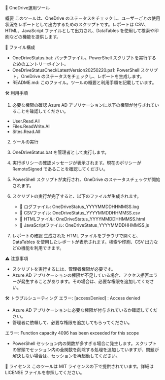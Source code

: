  📂 OneDrive運用ツール

 概要
このツールは、OneDrive のステータスをチェックし、ユーザーごとの使用状況をレポートとして出力するためのスクリプトです。レポートは CSV、HTML、JavaScript ファイルとして出力され、DataTables を使用して検索や印刷などの機能を提供します。

 📁 ファイル構成
- OneDriveStatus.bat: バッチファイル。PowerShell スクリプトを実行するためのエントリーポイント。
- OneDriveStatusCheckLatestVersion20250220.ps1: PowerShell スクリプト。OneDrive のステータスをチェックし、レポートを生成します。
- README.md: このファイル。ツールの概要と利用手順を記載しています。

 🛠 利用手順

 1. 必要な権限の確認
Azure AD アプリケーションに以下の権限が付与されていることを確認してください。
- User.Read.All
- Files.ReadWrite.All
- Sites.Read.All

 2. ツールの実行
1. OneDriveStatus.bat を管理者として実行します。
2. 実行ポリシーの確認メッセージが表示されます。現在のポリシーが RemoteSigned であることを確認してください。
3. PowerShell スクリプトが実行され、OneDrive のステータスチェックが開始されます。
4. スクリプトの実行が完了すると、以下のファイルが生成されます。
   - 📄 ログファイル: OneDriveStatus_YYYYMMDDHHMMSS.log
   - 📄 CSVファイル: OneDriveStatus_YYYYMMDDHHMMSS.csv
   - 📄 HTMLファイル: OneDriveStatus_YYYYMMDDHHMMSS.html
   - 📄 JavaScriptファイル: OneDriveStatus_YYYYMMDDHHMMSS.js

 3. レポートの確認
生成された HTML ファイルをブラウザで開くと、DataTables を使用したレポートが表示されます。検索や印刷、CSV 出力などの機能を利用できます。

 ⚠️ 注意事項
- スクリプトを実行するには、管理者権限が必要です。
- Azure AD アプリケーションの権限が不足している場合、アクセス拒否エラーが発生することがあります。その場合は、必要な権限を追加してください。

 🛠 トラブルシューティング
 エラー: [accessDenied] : Access denied
- Azure AD アプリケーションに必要な権限が付与されているか確認してください。
- 管理者に依頼して、必要な権限を追加してもらってください。

 エラー: Function capacity 4096 has been exceeded for this scope
- PowerShell セッション内の関数が多すぎる場合に発生します。スクリプトの冒頭でセッション内の全関数を削除する処理を追加していますが、問題が解決しない場合は、セッションを再起動してください。

 📜 ライセンス
このツールは MIT ライセンスの下で提供されています。詳細は LICENSE ファイルを参照してください。